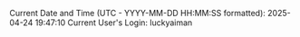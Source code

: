 Current Date and Time (UTC - YYYY-MM-DD HH:MM:SS formatted): 2025-04-24 19:47:10
Current User's Login: luckyaiman

